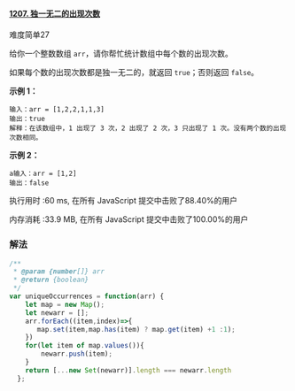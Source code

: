 #### [1207. 独一无二的出现次数](https://leetcode-cn.com/problems/unique-number-of-occurrences/)

难度简单27

给你一个整数数组 `arr`，请你帮忙统计数组中每个数的出现次数。

如果每个数的出现次数都是独一无二的，就返回 `true`；否则返回 `false`。

 

**示例 1：**

```
输入：arr = [1,2,2,1,1,3]
输出：true
解释：在该数组中，1 出现了 3 次，2 出现了 2 次，3 只出现了 1 次。没有两个数的出现次数相同。
```

**示例 2：**

```
a输入：arr = [1,2]
输出：false
```

 执行用时 :60 ms, 在所有 JavaScript 提交中击败了88.40%的用户

内存消耗 :33.9 MB, 在所有 JavaScript 提交中击败了100.00%的用户

### 解法

```js
/**
 * @param {number[]} arr
 * @return {boolean}
 */
var uniqueOccurrences = function(arr) {
    let map = new Map();
    let newarr = [];
    arr.forEach((item,index)=>{
       map.set(item,map.has(item) ? map.get(item) +1 :1);
    })
    for(let item of map.values()){
        newarr.push(item);
    }
    return [...new Set(newarr)].length === newarr.length
  };
```

